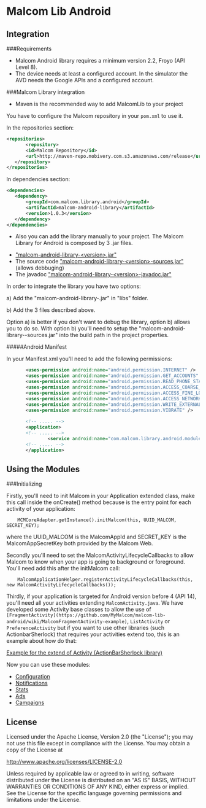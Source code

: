 Malcom Lib Android
==============

Integration
------------


###Requirements


- Malcom Android library requires a minimum version 2.2, Froyo (API Level 8).
- The device needs at least a configured account. In the simulator the AVD needs the Google APIs and a configured account.


###Malcom Library integration

* Maven is the recommended way to add MalcomLib to your project
 
 You have to configure the Malcom repository in your `pom.xml` to use it.

 In the repositories section:
 ```xml
<repositories>
        <repository>
		<id>Malcom Repository</id>
		<url>http://maven-repo.mobivery.com.s3.amazonaws.com/release</url>
	</repository>
</repositories>
```

 In dependencies section:
 ```xml
 <dependencies>
 	<dependency>
		<groupId>com.malcom.library.android</groupId>
		<artifactId>malcom-android-library</artifactId>
		<version>1.0.3</version>
	</dependency>
 </dependencies>
```

* Also you can add the library manually to your project. The Malcom Library for Android is composed by 3 .jar files.
 - ["malcom-android-library-&lt;version&gt;.jar"](http://maven-repo.mobivery.com.s3.amazonaws.com/release/com/malcom/library/android/malcom-android-library/1.0.3/malcom-android-library-1.0.3.jar)
 - The source code ["malcom-android-library-&lt;version&gt;-sources.jar"](http://maven-repo.mobivery.com.s3.amazonaws.com/release/com/malcom/library/android/malcom-android-library/1.0.3/malcom-android-library-1.0.3-sources.jar
) (allows debbuging)
 - The javadoc ["malcom-android-library-&lt;version&gt;-javadoc.jar"](http://maven-repo.mobivery.com.s3.amazonaws.com/release/com/malcom/library/android/malcom-android-library/1.0.3/malcom-android-library-1.0.3-javadoc.jar)

 In order to integrate the library you have two options:

 a) Add the "malcom-android-library-<version>.jar" in "libs" folder.
 
 b) Add the 3 files described above.


 Option a) is better if you don't want to debug the library, option b) allows you to do so. With option b) you'll need to setup the "malcom-android-library-<version>-sources.jar" into the build path in the project properties.



#####Android Manifest 

In your Manifest.xml you'll need to add the following permissions:
 ```xml
        <uses-permission android:name="android.permission.INTERNET" />
        <uses-permission android:name="android.permission.GET_ACCOUNTS" />
        <uses-permission android:name="android.permission.READ_PHONE_STATE" />
        <uses-permission android:name="android.permission.ACCESS_COARSE_LOCATION" />
        <uses-permission android:name="android.permission.ACCESS_FINE_LOCATION" />
        <uses-permission android:name="android.permission.ACCESS_NETWORK_STATE" />
        <uses-permission android:name="android.permission.WRITE_EXTERNAL_STORAGE" />
        <uses-permission android:name="android.permission.VIBRATE" />
        
        <!-- ..... -->
        <application>
        <!-- ..... -->
                <service android:name="com.malcom.library.android.module.stats.services.PendingBeaconsDeliveryService" />
        <!-- ..... -->
        </application>
```


Using the Modules
------------

###Initializing

Firstly, you'll need to init Malcom in your Application extended class, make this call inside the onCreate() method because is the entry point for each activity of your application:

        MCMCoreAdapter.getInstance().initMalcom(this, UUID_MALCOM, SECRET_KEY);
        
where the UUID_MALCOM is the MalcomAppId and SECRET_KEY is the MalcomAppSecretKey both provided by the Malcom Web.

Secondly you'll need to set the MalcomActivityLifecycleCallbacks to allow Malcom to know when your app is going to background or foreground. You'll need add this after the initMalcom call:

        MalcomApplicationHelper.registerActivityLifecycleCallbacks(this, new MalcomActivityLifecycleCallbacks());

Thirdly, if your application is targeted for Android version before 4 (API 14), you'll need all your activities extending `MalcomActivity.java`.
We have developed some Activity base classes to allow the use of `[FragmentActivity](https://github.com/MyMalcom/malcom-lib-android/wiki/MalcomFragmentActivity-example)`, `ListActivity` or `PreferenceActivity` but if you want to use other libraries (such ActionbarSherlock) that requires your activities extend too,
this is an example about how do that:

[Example for the extend of Activity (ActionBarSherlock library)](https://github.com/MyMalcom/malcom-lib-android/wiki/ActivityExtendExample)


Now you can use these modules:

* [Configuration](https://github.com/MyMalcom/malcom-lib-android/wiki/Configuration)
* [Notifications](https://github.com/MyMalcom/malcom-lib-android/wiki/Notifications)
* [Stats](https://github.com/MyMalcom/malcom-lib-android/wiki/Stats)	
* [Ads](https://github.com/MyMalcom/malcom-lib-android/wiki/Ads)
* [Campaigns](https://github.com/MyMalcom/malcom-lib-android/wiki/Campaign)



License
-------

Licensed under the Apache License, Version 2.0 (the "License");
you may not use this file except in compliance with the License.
You may obtain a copy of the License at

http://www.apache.org/licenses/LICENSE-2.0

Unless required by applicable law or agreed to in writing, software
distributed under the License is distributed on an "AS IS" BASIS,
WITHOUT WARRANTIES OR CONDITIONS OF ANY KIND, either express or implied.
See the License for the specific language governing permissions and
limitations under the License.

